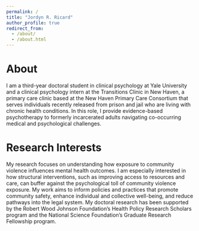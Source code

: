```yaml
---
permalink: /
title: "Jordyn R. Ricard"
author_profile: true
redirect_from: 
  - /about/
  - /about.html
---
```



About
======
I am a third-year doctoral student in clinical psychology at Yale University and a clinical psychology intern at the Transitions Clinic in New Haven, a primary care clinic based at the New Haven Primary Care Consortium that serves individuals recently released from prison and jail who are living with chronic health conditions. In this role, I provide evidence-based psychotherapy to formerly incarcerated adults navigating co-occurring medical and psychological challenges.


Research Interests
======
My research focuses on understanding how exposure to community violence influences mental health outcomes. I am especially interested in how structural interventions, such as improving access to resources and care, can buffer against the psychological toll of community violence exposure. My work aims to inform policies and practices that promote community safety, enhance individual and collective well-being, and reduce pathways into the legal system. My doctoral research has been supported by the Robert Wood Johnson Foundation’s Health Policy Research Scholars program and the National Science Foundation’s Graduate Research Fellowship program.

